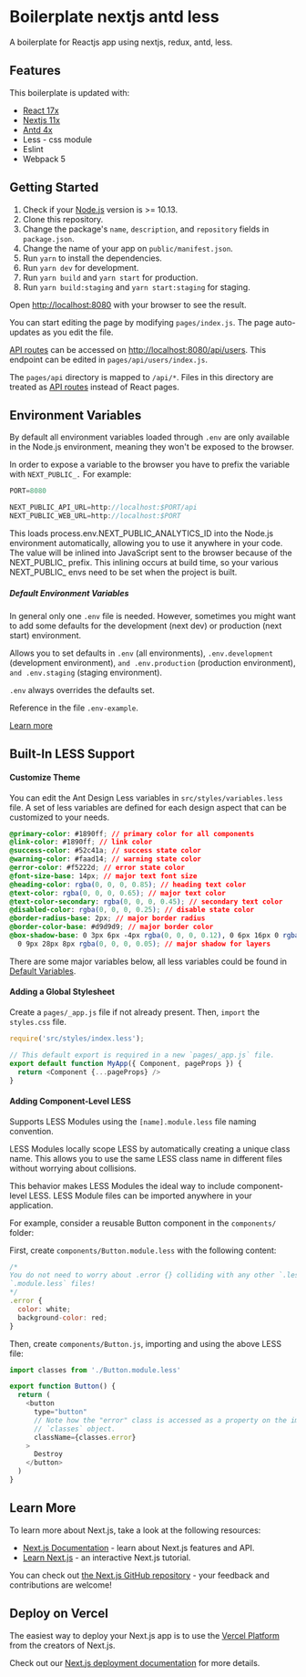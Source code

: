# Boilerplate nextjs antd less
A boilerplate for Reactjs app using nextjs, redux, antd, less.

## Features
This boilerplate is updated with:

- [React 17x](https://reactjs.org)
- [Nextjs 11x](https://nextjs.org/)
- [Antd 4x](https://ant.design/)
- Less - css module
- Eslint
- Webpack 5

## Getting Started

1. Check if your [Node.js](https://nodejs.org/) version is >= 10.13.
2. Clone this repository.
3. Change the package's `name`, `description`, and `repository` fields in `package.json`.
4. Change the name of your app on `public/manifest.json`.
5. Run `yarn` to install the dependencies.
6. Run `yarn dev` for development.
6. Run `yarn build` and `yarn start` for production.
6. Run `yarn build:staging` and `yarn start:staging` for staging.

Open [http://localhost:8080](http://localhost:8080) with your browser to see the result.

You can start editing the page by modifying `pages/index.js`. The page auto-updates as you edit the file.

[API routes](https://nextjs.org/docs/api-routes/introduction) can be accessed on [http://localhost:8080/api/users](http://localhost:8080/api/users). This endpoint can be edited in `pages/api/users/index.js`.

The `pages/api` directory is mapped to `/api/*`. Files in this directory are treated as [API routes](https://nextjs.org/docs/api-routes/introduction) instead of React pages.

## Environment Variables

By default all environment variables loaded through `.env` are only available in the Node.js environment, meaning they won't be exposed to the browser.

In order to expose a variable to the browser you have to prefix the variable with `NEXT_PUBLIC_.` For example:

```js
PORT=8080

NEXT_PUBLIC_API_URL=http://localhost:$PORT/api
NEXT_PUBLIC_WEB_URL=http://localhost:$PORT
```

This loads process.env.NEXT_PUBLIC_ANALYTICS_ID into the Node.js environment automatically, allowing you to use it anywhere in your code. The value will be inlined into JavaScript sent to the browser because of the NEXT_PUBLIC_ prefix. This inlining occurs at build time, so your various NEXT_PUBLIC_ envs need to be set when the project is built.

##### Default Environment Variables
In general only one `.env` file is needed. However, sometimes you might want to add some defaults for the development (next dev) or production (next start) environment.

Allows you to set defaults in `.env` (all environments), `.env.development` (development environment), `and .env.production` (production environment), `and .env.staging` (staging environment).

`.env` always overrides the defaults set.

Reference in the file `.env-example`.

[Learn more](https://nextjs.org/docs/basic-features/environment-variables)

## Built-In LESS Support

#### Customize Theme
You can edit the Ant Design Less variables in `src/styles/variables.less` file. A set of less variables are defined for each design aspect that can be customized to your needs.

```css
@primary-color: #1890ff; // primary color for all components
@link-color: #1890ff; // link color
@success-color: #52c41a; // success state color
@warning-color: #faad14; // warning state color
@error-color: #f5222d; // error state color
@font-size-base: 14px; // major text font size
@heading-color: rgba(0, 0, 0, 0.85); // heading text color
@text-color: rgba(0, 0, 0, 0.65); // major text color
@text-color-secondary: rgba(0, 0, 0, 0.45); // secondary text color
@disabled-color: rgba(0, 0, 0, 0.25); // disable state color
@border-radius-base: 2px; // major border radius
@border-color-base: #d9d9d9; // major border color
@box-shadow-base: 0 3px 6px -4px rgba(0, 0, 0, 0.12), 0 6px 16px 0 rgba(0, 0, 0, 0.08),
  0 9px 28px 8px rgba(0, 0, 0, 0.05); // major shadow for layers

```

There are some major variables below, all less variables could be found in [Default Variables](https://github.com/ant-design/ant-design/blob/master/components/style/themes/default.less).


#### Adding a Global Stylesheet

Create a `pages/_app.js` file if not already present. Then, `import` the `styles.css` file.

```js
require('src/styles/index.less');

// This default export is required in a new `pages/_app.js` file.
export default function MyApp({ Component, pageProps }) {
  return <Component {...pageProps} />
}
```

#### Adding Component-Level LESS

Supports LESS Modules using the `[name].module.less` file naming convention.

LESS Modules locally scope LESS by automatically creating a unique class name. This allows you to use the same LESS class name in different files without worrying about collisions.

This behavior makes LESS Modules the ideal way to include component-level LESS. LESS Module files can be imported anywhere in your application.

For example, consider a reusable Button component in the `components/` folder:

First, create `components/Button.module.less` with the following content:

```js
/*
You do not need to worry about .error {} colliding with any other `.less` or
`.module.less` files!
*/
.error {
  color: white;
  background-color: red;
}
```

Then, create `components/Button.js`, importing and using the above LESS file:

```js
import classes from './Button.module.less'

export function Button() {
  return (
    <button
      type="button"
      // Note how the "error" class is accessed as a property on the imported
      // `classes` object.
      className={classes.error}
    >
      Destroy
    </button>
  )
}
```


## Learn More

To learn more about Next.js, take a look at the following resources:

- [Next.js Documentation](https://nextjs.org/docs) - learn about Next.js features and API.
- [Learn Next.js](https://nextjs.org/learn) - an interactive Next.js tutorial.

You can check out [the Next.js GitHub repository](https://github.com/vercel/next.js/) - your feedback and contributions are welcome!

## Deploy on Vercel

The easiest way to deploy your Next.js app is to use the [Vercel Platform](https://vercel.com/new?utm_medium=default-template&filter=next.js&utm_source=create-next-app&utm_campaign=create-next-app-readme) from the creators of Next.js.

Check out our [Next.js deployment documentation](https://nextjs.org/docs/deployment) for more details.


